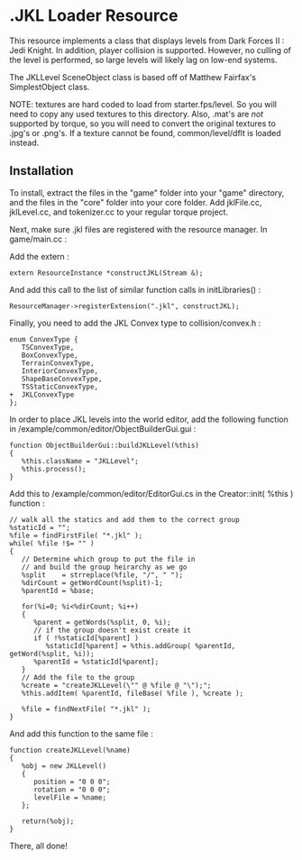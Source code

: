 # .JKL Loader Resource

This resource implements a class that displays levels from Dark Forces II : Jedi Knight. 
In addition, player collision is supported. However, no culling of the level is performed, 
so large levels will likely lag on low-end systems.

The JKLLevel SceneObject class is based off of Matthew Fairfax's SimplestObject class.

NOTE: textures are hard coded to load from starter.fps/level. So you will need to copy 
any used textures to this directory. Also, .mat's are *not* supported by torque, 
so you will need to convert the original textures to .jpg's or .png's. 
If a texture cannot be found, common/level/dflt is loaded instead.


## Installation

To install, extract the files in the "game" folder into your "game" directory, and the files in the "core" folder into your core folder.
Add jklFile.cc, jklLevel.cc, and tokenizer.cc to your regular torque project.

Next, make sure .jkl files are registered with the resource manager. In game/main.cc :

Add the extern :

    extern ResourceInstance *constructJKL(Stream &);

And add this call to the list of similar function calls in initLibraries() :

    ResourceManager->registerExtension(".jkl", constructJKL);

Finally, you need to add the JKL Convex type to collision/convex.h :

    enum ConvexType {
       TSConvexType,
       BoxConvexType,
       TerrainConvexType,
       InteriorConvexType,
       ShapeBaseConvexType,
       TSStaticConvexType,
    +  JKLConvexType   
    }; 

In order to place JKL levels into the world editor, add the following function in /example/common/editor/ObjectBuilderGui.gui :

    function ObjectBuilderGui::buildJKLLevel(%this)
    {
       %this.className = "JKLLevel";
       %this.process();
    }

Add this to /example/common/editor/EditorGui.cs in the Creator::init( %this ) function :

    // walk all the statics and add them to the correct group
    %staticId = "";
    %file = findFirstFile( "*.jkl" );
    while( %file !$= "" ) 
    {
       // Determine which group to put the file in
       // and build the group heirarchy as we go
       %split    = strreplace(%file, "/", " ");
       %dirCount = getWordCount(%split)-1;
       %parentId = %base;
       
       for(%i=0; %i<%dirCount; %i++)
       {
          %parent = getWords(%split, 0, %i);
          // if the group doesn't exist create it
          if ( !%staticId[%parent] )
             %staticId[%parent] = %this.addGroup( %parentId, getWord(%split, %i));
          %parentId = %staticId[%parent];
       }
       // Add the file to the group
       %create = "createJKLLevel(\"" @ %file @ "\");";
       %this.addItem( %parentId, fileBase( %file ), %create );
       
       %file = findNextFile( "*.jkl" );
    }
   
And add this function to the same file :

    function createJKLLevel(%name)
    {
       %obj = new JKLLevel()
       {
          position = "0 0 0";
          rotation = "0 0 0";
          levelFile = %name;
       };
       
       return(%obj);
    }

There, all done!
